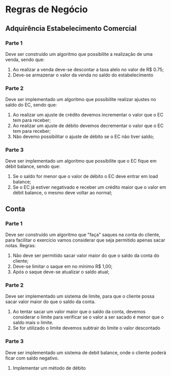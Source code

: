 # Regras de Negócio

## Adquirência Estabelecimento Comercial

### Parte 1

Deve ser construído um algoritmo que possibilite a realização de uma venda, sendo que:

1. Ao realizar a venda deve-se descontar a taxa alelo no valor de R$ 0.75;
2. Deve-se armazenar o valor da venda no saldo do estabelecimento

### Parte 2

Deve ser implementado um algoritmo que possibilite realizar ajustes no saldo do EC, sendo que:

1. Ao realizar um ajuste de crédito devemos incrementar o valor que o EC tem para receber;
2. Ao realizar um ajuste de débito devemos decrementar o valor que o EC tem para receber;
3. Não devemo possibilitar o ajuste de débito se o EC não tiver saldo;

### Parte 3

Deve ser implementado um algoritmo que possibilite que o EC fique em débit balance, sendo que:

1. Se o saldo for menor que o valor de débito o EC deve entrar em load balance;
2. Se o EC já estiver negativado e receber um crédito maior que o valor em débit balance, o mesmo deve voltar ao normal;

## Conta

### Parte 1

Deve ser construído um algoritmo que "faça" saques na conta do cliente, para facilitar o exercício vamos considerar que
seja permitido apenas sacar notas. Regras:

1. Não deve ser permitido sacar valor maior do que o saldo da conta do cliente;
2. Deve-se limitar o saque em no mínimo R$ 1,00;
3. Após o saque deve-se atualizar o saldo atual;

### Parte 2

Deve ser implementado um sistema de limite, para que o cliente possa sacar valor maior do que o saldo da conta.

1. Ao tentar sacar um valor maior que o saldo da conta, devemos considerar o limite para verificar se o valor a ser sacado é menor que o saldo mais o limite.
2. Se for utilizado o limite devemos subtrair do limite o valor descontado


### Parte 3

Deve ser implementado um sistema de debit balance, onde o cliente poderá ficar com saldo negativo.

1. Implementar um método de débito